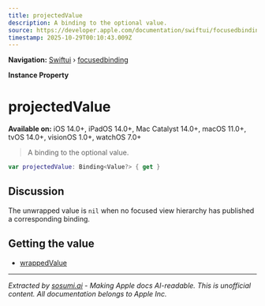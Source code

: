 ```yaml
---
title: projectedValue
description: A binding to the optional value.
source: https://developer.apple.com/documentation/swiftui/focusedbinding/projectedvalue
timestamp: 2025-10-29T00:10:43.009Z
---
```


**Navigation:** [Swiftui](/documentation/swiftui) › [focusedbinding](/documentation/swiftui/focusedbinding)

**Instance Property**

# projectedValue

**Available on:** iOS 14.0+, iPadOS 14.0+, Mac Catalyst 14.0+, macOS 11.0+, tvOS 14.0+, visionOS 1.0+, watchOS 7.0+

> A binding to the optional value.

```swift
var projectedValue: Binding<Value?> { get }
```

## Discussion

The unwrapped value is `nil` when no focused view hierarchy has published a corresponding binding.

## Getting the value

- [wrappedValue](/documentation/swiftui/focusedbinding/wrappedvalue)

---

*Extracted by [sosumi.ai](https://sosumi.ai) - Making Apple docs AI-readable.*
*This is unofficial content. All documentation belongs to Apple Inc.*
